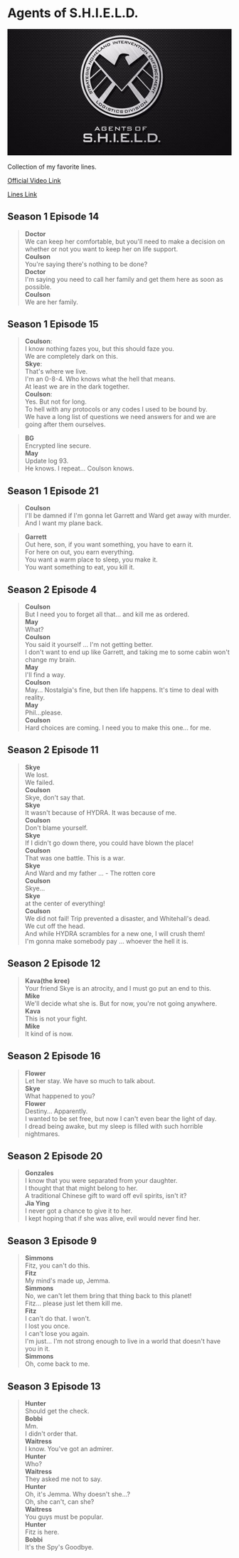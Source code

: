 # Agents of S.H.I.E.L.D.

<p align="center">
    <img src="img/shield-logo.jpg">
</p>

Collection of my favorite lines.

[Official Video Link](https://abc.go.com/shows/marvels-agents-of-shield)

[Lines Link](http://transcripts.foreverdreaming.org/viewforum.php?f=140)

## Season 1 Episode 14

>**Doctor**  
>We can keep her comfortable, but you'll need to make a decision on whether or not you want to keep her on life support.  
>**Coulson**  
>You're saying there's nothing to be done?  
>**Doctor**  
>I'm saying you need to call her family and get them here as soon as possible.  
>**Coulson**  
>We are her family.  



## Season 1 Episode 15


>**Coulson**:   
> I know nothing fazes you, but this should faze you.   
> We are completely dark on this.    
>**Skye**:    
>That's where we live.     
>I'm an 0-8-4. Who knows what the hell that means.  
>At least we are in the dark together.  
>**Coulson**:   
>Yes. But not for long.   
>To hell with any protocols or any codes I used to be bound by.  
>We have a long list of questions we need answers for and we are going after them ourselves.  

>**BG**  
>Encrypted line secure.  
>**May**  
>Update log 93.  
>He knows. I repeat... Coulson knows.  

## Season 1 Episode 21

>**Coulson**  
>I'll be damned if I'm gonna let Garrett and Ward get away with murder.  
>And I want my plane back.

>**Garrett**  
>Out here, son, if you want something, you have to earn it.   
>For here on out, you earn everything.   
>You want a warm place to sleep, you make it.   
>You want something to eat, you kill it.  

## Season 2 Episode 4

>**Coulson**    
>But I need you to forget all that... and kill me as ordered.  
>**May**    
>What?  
>**Coulson**   
>You said it yourself ... I'm not getting better.   
>I don't want to end up like Garrett, and taking me to some cabin won't change my brain.  
>**May**     
>I'll find a way.  
>**Coulson**   
>May... Nostalgia's fine, but then life happens. It's time to deal with reality.  
>**May**    
>Phil...please.  
>**Coulson**    
>Hard choices are coming. I need you to make this one... for me.  

## Season 2 Episode 11

>**Skye**  
>We lost.   
>We failed.  
>**Coulson**   
>Skye, don't say that.   
>**Skye**    
>It wasn't because of HYDRA. It was because of me.  
>**Coulson**  
>Don't blame yourself.   
>**Skye**  
>If I didn't go down there, you could have blown the place!   
>**Coulson**  
>That was one battle. This is a war.   
>**Skye**  
>And Ward and my father ... - The rotten core   
>**Coulson**  
>Skye...   
>**Skye**  
>at the center of everything!  
>**Coulson**  
>We did not fail! Trip prevented a disaster, and Whitehall's dead.   
>We cut off the head.   
>And while HYDRA scrambles for a new one, I will crush them!   
>I'm gonna make somebody pay ... whoever the hell it is.  

## Season 2 Episode 12

>**Kava(the kree)**   
>Your friend Skye is an atrocity, and I must go put an end to this.  
>**Mike**  
>We'll decide what she is. But for now, you're not going anywhere.  
>**Kava**  
>This is not your fight.  
>**Mike**  
>It kind of is now.  

## Season 2 Episode 16

>**Flower**  
>Let her stay. We have so much to talk about.  
>**Skye**  
>What happened to you?  
>**Flower**  
>Destiny... Apparently.  
>I wanted to be set free, but now I can't even bear the light of day.  
>I dread being awake, but my sleep is filled with such horrible nightmares.  

## Season 2 Episode 20  

>**Gonzales**  
>I know that you were separated from your daughter.   
>I thought that that might belong to her.   
>A traditional Chinese gift to ward off evil spirits, isn't it?  
>**Jia Ying**  
>I never got a chance to give it to her.  
>I kept hoping that if she was alive, evil would never find her.  

## Season 3 Episode 9

>**Simmons**  
>Fitz, you can't do this.  
>**Fitz**  
>My mind's made up, Jemma.  
>**Simmons**    
>No, we can't let them bring that thing back to this planet!  
>Fitz... please just let them kill me.  
>**Fitz**   
>I can't do that. I won't.  
>I lost you once.  
>I can't lose you again.  
>I'm just... I'm not strong enough to live in a world that doesn't have you in it.  
>**Simmons**  
>Oh, come back to me.  

## Season 3 Episode 13

>**Hunter**  
>Should get the check.  
>**Bobbi**  
>Mm.  
>I didn't order that.  
>**Waitress**  
>I know. You've got an admirer.  
>**Hunter**  
>Who?  
>**Waitress**  
>They asked me not to say.  
>**Hunter**  
>Oh, it's Jemma. Why doesn't she...?  
>Oh, she can't, can she?  
>**Waitress**  
>You guys must be popular.  
>**Hunter**  
>Fitz is here.  
>**Bobbi**  
>It's the Spy's Goodbye.  





